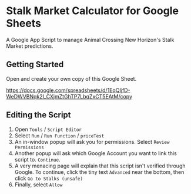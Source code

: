 # Stalk Market Calculator for Google Sheets

A Google App Script to manage Animal Crossing New Horizon's Stalk Market predictions.

## Getting Started

Open and create your own copy of this Google Sheet.

https://docs.google.com/spreadsheets/d/1EqQIjfD-WeDWVBNqk2I_CXjmZtGhTP7LbqZxCT5EAtM/copy

## Editing the Script

1. Open `Tools` / `Script Editor`
2. Select `Run` / `Run Function` / `priceTest`
3. An in-window popup will ask you for permissions. Select `Review Permissions`
4. Another popup will ask which Google Account you want to link this script to. `Continue`.
5. A very menacing page will explain that this script isn't verified through Google. To continue, click the tiny text `Advanced` near the bottom, then click `Go to Stalks (unsafe)`
6. Finally, select `Allow`
